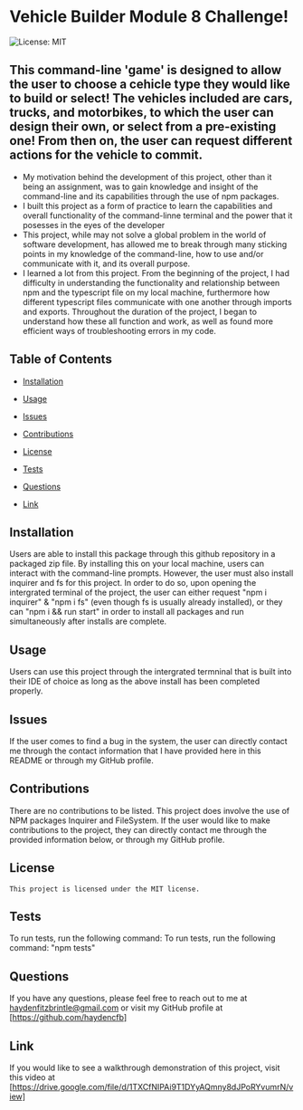 
  # Vehicle Builder Module 8 Challenge!
  ![License: MIT](https://img.shields.io/badge/License-MIT-yellow.svg)

  ## This command-line 'game' is designed to allow the user to choose a cehicle type they would like to build or select! The vehicles included are cars, trucks, and motorbikes, to which the user can design their own, or select from a pre-existing one! From then on, the user can request different actions for the vehicle to commit.

  - My motivation behind the development of this project, other than it being an assignment, was to gain knowledge and insight of the command-line and its capabilities through the use of npm packages.
  - I built this project as a form of practice to learn the capabilities and overall functionality of the command-linne terminal and the power that it posesses in the eyes of the developer
  - This project, while may not solve a global problem in the world of software development, has allowed me to break through many sticking points in my knowledge of the command-line, how to use and/or communicate with it, and its overall purpose. 
  - I learned a lot from this project. From the beginning of the project, I had difficulty in understanding the functionality and relationship between npm and the typescript file on my local machine, furthermore how different typescript files communicate with one another through imports and exports. Throughout the duration of the project, I began to understand how these all function and work, as well as found more efficient ways of troubleshooting errors in my code. 

  ## Table of Contents
  - [Installation](#installation)
  - [Usage](#usage)
  - [Issues](#issues)
  - [Contributions](#contributions)
  
 - [License](#license)
  - [Tests](#tests)
  - [Questions](#questions)
  - [Link](#link)

  ## Installation
  Users are able to install this package through this github repository in a packaged zip file. By installing this on your local machine, users can interact with the command-line prompts. However, the user must also install inquirer and fs for this project. In order to do so, upon opening the intergrated terminal of the project, the user can either request "npm i inquirer" & "npm i fs" (even though fs is usually already installed), or they can "npm i && run start" in order to install all packages and run simultaneously after installs are complete. 

  ## Usage
  Users can use this project through the intergrated termninal that is built into their IDE of choice as long as the above install has been completed properly. 

  ## Issues
  If the user comes to find a bug in the system, the user can directly contact me through the contact information that I have provided here in this README or through my GitHub profile. 

  ## Contributions
  There are no contributions to be listed. This project does involve the use of NPM packages Inquirer and FileSystem. If the user would like to make contributions to the project, they can directly contact me through the provided information below, or through my GitHub profile. 

  ## License
    This project is licensed under the MIT license.

  ## Tests
  To run tests, run the following command: To run tests, run the following command: "npm tests"

  ## Questions
  If you have any questions, please feel free to reach out to me at haydenfitzbrintle@gmail.com or visit my GitHub profile at [https://github.com/haydencfb]

  ## Link
  If you would like to see a walkthrough demonstration of this project, visit this video at [https://drive.google.com/file/d/1TXCfNIPAi9T1DYyAQmny8dJPoRYvumrN/view]
